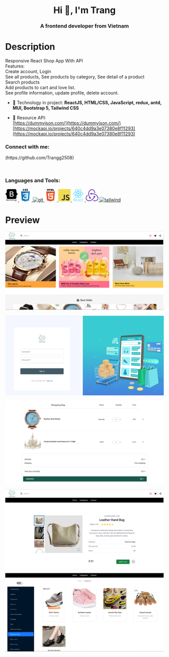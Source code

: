 <h1 align="center">Hi 👋, I'm Trang</h1>
<h3 align="center">A frontend developer from Vietnam</h3>

# Description
   Responsive React Shop App With API <br/>
   <i class="fa-light fa-puzzle"></i> Features: <br/>
   Create account, Login<br/>
   See all products, See products by category, See detail of a product<br/>
   Search products<br/>
   Add products to cart and love list.<br/>
   See profile information, update profile, delete account. <br/>
   


- 🌱 Technology in project:  **ReactJS, HTML/CSS, JavaScript, redux, antd, MUI, Bootstrap 5, Tailwind CSS**


  

- 📄 Resource API: <br/>
   [https://dummyjson.com/](https://dummyjson.com/) <br/>
   [https://mockapi.io/projects/640c4dd9a3e07380e8f11293](https://mockapi.io/projects/640c4dd9a3e07380e8f11293)<br/>
  



<h3 align="left"><i class="fa-light fa-paperclip"></i> Connect with me:</h3>
<p align="left">
    (https://github.com/Trangg2508)
</p><br/>




<h3 align="left">Languages and Tools:</h3>
<p align="left"> <a href="https://getbootstrap.com" target="_blank" rel="noreferrer"> <img src="https://raw.githubusercontent.com/devicons/devicon/master/icons/bootstrap/bootstrap-plain-wordmark.svg" alt="bootstrap" width="40" height="40"/> </a> <a href="https://www.w3schools.com/css/" target="_blank" rel="noreferrer"> <img src="https://raw.githubusercontent.com/devicons/devicon/master/icons/css3/css3-original-wordmark.svg" alt="css3" width="40" height="40"/> </a> <a href="https://git-scm.com/" target="_blank" rel="noreferrer"> <img src="https://www.vectorlogo.zone/logos/git-scm/git-scm-icon.svg" alt="git" width="40" height="40"/> </a> <a href="https://www.w3.org/html/" target="_blank" rel="noreferrer"> <img src="https://raw.githubusercontent.com/devicons/devicon/master/icons/html5/html5-original-wordmark.svg" alt="html5" width="40" height="40"/> </a> <a href="https://developer.mozilla.org/en-US/docs/Web/JavaScript" target="_blank" rel="noreferrer"> <img src="https://raw.githubusercontent.com/devicons/devicon/master/icons/javascript/javascript-original.svg" alt="javascript" width="40" height="40"/> </a> <a href="https://reactjs.org/" target="_blank" rel="noreferrer"> <img src="https://raw.githubusercontent.com/devicons/devicon/master/icons/react/react-original-wordmark.svg" alt="react" width="40" height="40"/> </a> <a href="https://redux.js.org" target="_blank" rel="noreferrer"> <img src="https://raw.githubusercontent.com/devicons/devicon/master/icons/redux/redux-original.svg" alt="redux" width="40" height="40"/> </a> <a href="https://tailwindcss.com/" target="_blank" rel="noreferrer"> <img src="https://www.vectorlogo.zone/logos/tailwindcss/tailwindcss-icon.svg" alt="tailwind" width="40" height="40"/> </a> </p>




# Preview
!["Responsive React Shop App With API"](https://github.com/Trangg2508/reactjs_shop/blob/main/home.png "Responsive React Shop App With API")

!["Responsive React Shop App With API"](https://github.com/Trangg2508/reactjs_shop/blob/main/login.png "Responsive React Shop App With API")

!["Responsive React Shop App With API"](https://github.com/Trangg2508/reactjs_shop/blob/main/cart.png "Responsive React Shop App With API")

!["Responsive React Shop App With API"](https://github.com/Trangg2508/reactjs_shop/blob/main/detail.png "Responsive React Shop App With API")

!["Responsive React Shop App With API"](https://github.com/Trangg2508/reactjs_shop/blob/main/category.png "Responsive React Shop App With API")
